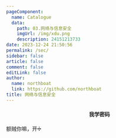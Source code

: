 ```yaml
---
pageComponent: 
  name: Catalogue
  data: 
    path: 03.网络与信息安全
    imgUrl: /img/xdu.png
    description: 24151213733
date: 2023-12-24 21:50:56
permalink: /sec/
sidebar: false
article: false
comment: false
editLink: false
author: 
  name: northboat
  link: https://github.com/northboat
title: 网络与信息安全
---
```


<center><h4>我学密码</h4></center>

额贼你嘛，开➗
